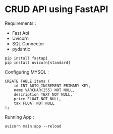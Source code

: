 # CRUD API using FastAPI

Requirements :
 * Fast Api
 * Uvicorn
 * SQL Connector
 * pydantic
 
``` pip install fastapi ```<br>
``` pip install uvicorn[standard] ```


Configuring MYSQL :

``` 
CREATE TABLE items (
    id INT AUTO_INCREMENT PRIMARY KEY,
    name VARCHAR(255) NOT NULL,
    description TEXT NOT NULL,
    price FLOAT NOT NULL,
    tax FLOAT NOT NULL
);
```

Running App : 

``` uvicorn main:app --reload ```
